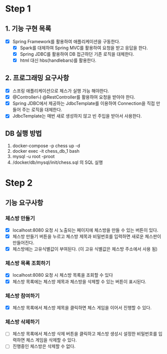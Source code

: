 # Step 1

## 1. 기능 구현 목록
- [x] Spring Framework를 활용하여 애플리케이션을 구동한다.
  - [x] Spark를 대체하여 Spring MVC를 활용하여 요청을 받고 응답을 한다.
  - [x] Spring JDBC를 활용하여 DB 접근하던 기존 로직을 대체한다.
  - [x] html 대신 hbs(handlebars)를 활용한다.

## 2. 프로그래밍 요구사항
- [x] 스프링 애플리케이션으로 체스가 실행 가능 해야한다.
- [x] @Controller나 @RestController를 활용하여 요청을 받아야 한다.
- [x] Spring JDBC에서 제공하는 JdbcTemplate를 이용하여 Connection을 직접 만들어 주는 로직을 대체한다.
- [x] JdbcTemplate는 매번 새로 생성하지 않고 빈 주입을 받아서 사용한다.

## DB 실행 방법

1. docker-compose -p chess up -d
2. docker exec -it chess_db_1 bash
3. mysql -u root -proot
4. /docker/db/mysql/init/chess.sql 의 SQL 실행

# Step 2

## 기능 요구사항

### 체스방 만들기
- [x] localhost:8080 요청 시 노출되는 페이지에 체스방을 만들 수 있는 버튼이 있다.
- [x] 체스방 만들기 버튼을 누르고 체스방 제목과 비밀번호를 입력하면 새로운 체스판이 만들어진다.
- [x] 체스방에는 고유식별값이 부여된다. (이 고유 식별값은 체스방 주소에서 사용 됨)
### 체스방 목록 조회하기
- [x] localhost:8080 요청 시 체스방 목록을 조회할 수 있다
- [x] 체스방 목록에는 체스방 제목과 체스방을 삭제할 수 있는 버튼이 표시된다.
### 체스방 참여하기
- [x] 체스방 목록에서 체스방 제목을 클릭하면 체스 게임을 이어서 진행할 수 있다.
### 체스방 삭제하기
- [ ] 체스방 목록에서 체스방 삭제 버튼을 클릭하고 체스방 생성시 설정한 비밀번호를 입력하면 체스 게임을 삭제할 수 있다.
- [ ] 진행중인 체스방은 삭제할 수 없다.
